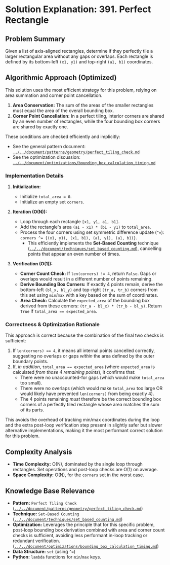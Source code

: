 # Solution Explanation: 391. Perfect Rectangle

## Problem Summary

Given a list of axis-aligned rectangles, determine if they perfectly tile a larger rectangular area without any gaps or overlaps. Each rectangle is defined by its bottom-left `(x1, y1)` and top-right `(a1, b1)` coordinates.

## Algorithmic Approach (Optimized)

This solution uses the most efficient strategy for this problem, relying on area summation and corner point cancellation.

1.  **Area Conservation:** The sum of the areas of the smaller rectangles must equal the area of the overall bounding box.
2.  **Corner Point Cancellation:** In a perfect tiling, interior corners are shared by an even number of rectangles, while the four bounding box corners are shared by exactly one.

These conditions are checked efficiently and implicitly:

*   See the general pattern document: [`../../document/patterns/geometry/perfect_tiling_check.md`](../../document/patterns/geometry/perfect_tiling_check.md)
*   See the optimization discussion: [`../../document/optimizations/bounding_box_calculation_timing.md`](../../document/optimizations/bounding_box_calculation_timing.md)

### Implementation Details

1.  **Initialization:**
    *   Initialize `total_area = 0`.
    *   Initialize an empty set `corners`.

2.  **Iteration (O(N)):**
    *   Loop through each rectangle `[x1, y1, a1, b1]`.
    *   Add the rectangle's area `(a1 - x1) * (b1 - y1)` to `total_area`.
    *   Process the four corners using set symmetric difference update (`^=`): `corners ^= {(x1, y1), (x1, b1), (a1, y1), (a1, b1)}`.
        *   This efficiently implements the **Set-Based Counting** technique ([`../../document/techniques/set_based_counting.md`](../../document/techniques/set_based_counting.md)), cancelling points that appear an even number of times.

3.  **Verification (O(1)):**
    *   **Corner Count Check:** If `len(corners) != 4`, return `False`. Gaps or overlaps would result in a different number of points remaining.
    *   **Derive Bounding Box Corners:** If exactly 4 points remain, derive the bottom-left `(bl_x, bl_y)` and top-right `(tr_a, tr_b)` corners from this set using `min`/`max` with a key based on the sum of coordinates.
    *   **Area Check:** Calculate the `expected_area` of the bounding box derived from these corners: `(tr_a - bl_x) * (tr_b - bl_y)`. Return `True` if `total_area == expected_area`.

### Correctness & Optimization Rationale

This approach is correct because the combination of the final two checks is sufficient:
1.  If `len(corners) == 4`, it means all internal points cancelled correctly, suggesting no overlaps or gaps *within* the area defined by the outer boundary points.
2.  If, *in addition*, `total_area == expected_area` (where `expected_area` is calculated *from those 4 remaining points*), it confirms that:
    *   There were no unaccounted-for gaps (which would make `total_area` too small).
    *   There were no overlaps (which would make `total_area` too large OR would likely have prevented `len(corners)` from being exactly 4).
    *   The 4 points remaining *must* therefore be the correct bounding box corners of a perfectly tiled rectangle whose area matches the sum of its parts.

This avoids the overhead of tracking min/max coordinates during the loop and the extra post-loop verification step present in slightly safer but slower alternative implementations, making it the most performant correct solution for this problem.

## Complexity Analysis

*   **Time Complexity:** O(N), dominated by the single loop through rectangles. Set operations and post-loop checks are O(1) on average.
*   **Space Complexity:** O(N), for the `corners` set in the worst case.

## Knowledge Base Relevance

*   **Pattern:** `Perfect Tiling Check` ([`../../document/patterns/geometry/perfect_tiling_check.md`](../../document/patterns/geometry/perfect_tiling_check.md))
*   **Technique:** `Set-Based Counting` ([`../../document/techniques/set_based_counting.md`](../../document/techniques/set_based_counting.md))
*   **Optimization:** Leverages the principle that for this specific problem, post-loop bounding box derivation combined with area and corner count checks is sufficient, avoiding less performant in-loop tracking or redundant verification. ([`../../document/optimizations/bounding_box_calculation_timing.md`](../../document/optimizations/bounding_box_calculation_timing.md))
*   **Data Structure:** `set` (using `^=`)
*   **Python:** `lambda` functions for `min`/`max` keys.